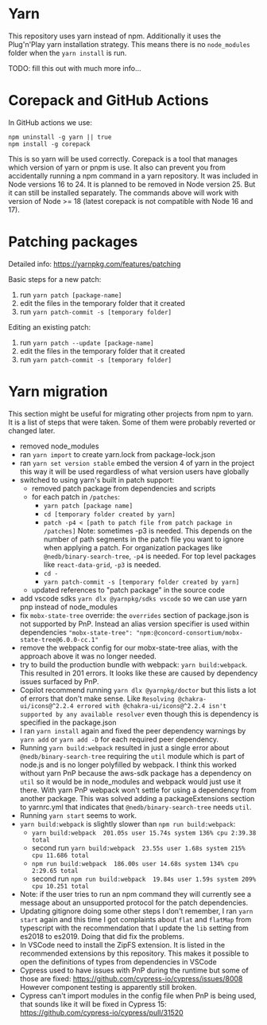 # Yarn
This repository uses yarn instead of npm. Additionally it uses the Plug'n'Play yarn installation strategy. This means there is no `node_modules` folder when the `yarn install` is run.

TODO: fill this out with much more info...

# Corepack and GitHub Actions

In GitHub actions we use:
```
npm uninstall -g yarn || true
npm install -g corepack
```

This is so yarn will be used correctly. Corepack is a tool that manages which version of yarn or pnpm is use. It also can prevent you from accidentally running a npm command in a yarn repository. It was included in Node versions 16 to 24. It is planned to be removed in Node version 25. But it can still be installed separately. The commands above will work with version of Node >= 18 (latest corepack is not compatible with Node 16 and 17).

# Patching packages
Detailed info:
https://yarnpkg.com/features/patching

Basic steps for a new patch:
1. run `yarn patch [package-name]`
2. edit the files in the temporary folder that it created
3. run `yarn patch-commit -s [temporary folder]`

Editing an existing patch:
1. run `yarn patch --update [package-name]`
2. edit the files in the temporary folder that it created
3. run `yarn patch-commit -s [temporary folder]`

# Yarn migration
This section might be useful for migrating other projects from npm to yarn. It is a list of steps that were taken. Some of them were probably reverted or changed later.

- removed node_modules
- ran `yarn import` to create yarn.lock from package-lock.json
- ran `yarn set version stable` embed the version 4 of yarn in the project this way it will be used regardless of what version users have globally
- switched to using yarn's built in patch support:
  - removed patch package from dependencies and scripts
  - for each patch in `/patches`:
    - `yarn patch [package name]`
    - `cd [temporary folder created by yarn]`
    - `patch -p4 < [path to patch file from patch package in /patches]` Note: sometimes -p3 is needed. This depends on the number of path segments in the patch file you want to ignore when applying a patch. For organization packages like `@nedb/binary-search-tree`, `-p4` is needed. For top level packages like `react-data-grid`, `-p3` is needed.
    - `cd -`
    - `yarn patch-commit -s [temporary folder created by yarn]`
  - updated references to "patch package" in the source code
- add vscode sdks `yarn dlx @yarnpkg/sdks vscode` so we can use yarn pnp instead of node_modules
- fix `mobx-state-tree` override: the `overrides` section of package.json is not supported by PnP. Instead an alias version specifier is used within dependencies `"mobx-state-tree": "npm:@concord-consortium/mobx-state-tree@6.0.0-cc.1"`
- remove the webpack config for our mobx-state-tree alias, with the approach above it was no longer needed.
- try to build the production bundle with webpack: `yarn build:webpack`. This resulted in 201 errors. It looks like these are caused by dependency issues surfaced by PnP.
- Copilot recommend running `yarn dlx @yarnpkg/doctor` but this lists a lot of errors that don't make sense. Like `Resolving @chakra-ui/icons@^2.2.4 errored with @chakra-ui/icons@^2.2.4 isn't supported by any available resolver` even though this is dependency is specified in the package.json
- I ran `yarn install` again and fixed the peer dependency warnings by `yarn add` or `yarn add -D` for each required peer dependency.
- Running `yarn build:webpack` resulted in just a single error about `@nedb/binary-search-tree` requiring the `util` module which is part of node.js and is no longer polyfilled by webpack. I think this worked without yarn PnP because the aws-sdk package has a dependency on `util` so it would be in node_modules and webpack would just use it there. With yarn PnP webpack won't settle for using a dependency from another package. This was solved adding a packageExtensions section to yarnrc.yml that indicates that `@nedb/binary-search-tree` needs `util`.
- Running `yarn start` seems to work.
- `yarn build:webpack` is slightly slower than `npm run build:webpack`:
  - `yarn build:webpack  201.05s user 15.74s system 136% cpu 2:39.38 total`
  - second run `yarn build:webpack  23.55s user 1.68s system 215% cpu 11.686 total`
  - `npm run build:webpack  186.00s user 14.68s system 134% cpu 2:29.65 total`
  - second run `npm run build:webpack  19.84s user 1.59s system 209% cpu 10.251 total`
- Note: if the user tries to run an npm command they will currently see a message about an unsupported protocol for the patch dependencies.
- Updating gitignore doing some other steps I don't remember, I ran `yarn start` again and this time I got complaints about `flat` and `flatMap` from typescript with the recommendation that I update the `lib` setting from es2018 to es2019. Doing that did fix the problems.
- In VSCode need to install the ZipFS extension. It is listed in the recommended extensions by this repository. This makes it possible to open the definitions of types from dependencies in VSCode
- Cypress used to have issues with PnP during the runtime but some of those are fixed: https://github.com/cypress-io/cypress/issues/8008 However component testing is apparently still broken.
- Cypress can't import modules in the config file when PnP is being used, that sounds like it will be fixed in Cypress 15: https://github.com/cypress-io/cypress/pull/31520
